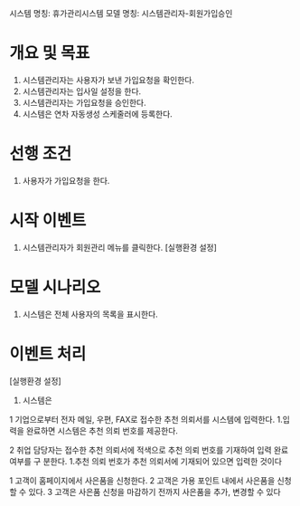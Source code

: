 시스템 명칭: 휴가관리시스템
모델 명칭: 시스템관리자-회원가입승인

# 개요 및 목표
1. 시스템관리자는 사용자가 보낸 가입요청을 확인한다.
2. 시스템관리자는 입사일 설정을 한다.
3. 시스템관리자는 가입요청을 승인한다.
4. 시스템은 연차 자동생성 스케줄러에 등록한다.

# 선행 조건
1. 사용자가 가입요청을 한다.

# 시작 이벤트
1. 시스템관리자가 회원관리 메뉴를 클릭한다. [실행환경 설정]

# 모델 시나리오
1. 시스템은 전체 사용자의 목록을 표시한다.

# 이벤트 처리
[실행환경 설정]
1. 시스템은 


1 기업으로부터 전자 메일, 우편, FAX로 접수한 추천 의뢰서를 시스템에 입력한다. 
	1.입력을 완료하면 시스템은 추천 의뢰 번호를 제공한다. 
	
2 취업 담당자는 접수한 추천 의뢰서에 적색으로 추천 의뢰 번호를 기재하여 입력 완료 여부를 구 분한다. 
		1.추천 의뢰 번호가 추천 의뢰서에 기재되어 있으면 입력한 것이다


1 고객이 홈페이지에서 사은품을 신청한다. 
2 고객은 가용 포인트 내에서 사은품을 신청할 수 있다. 
3 고객은 사은품 신청을 마감하기 전까지 사은품을 추가, 변경할 수 있다